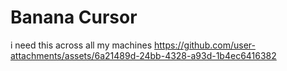 # Banana Cursor
i need this across all my machines
https://github.com/user-attachments/assets/6a21489d-24bb-4328-a93d-1b4ec6416382

